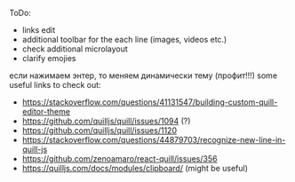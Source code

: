 ToDo:
 - links edit
 - additional toolbar for the each line (images, videos etc.)
 - check additional microlayout
 - clarify emojies

если нажимаем энтер, то меняем динамически тему (профит!!!) 
some useful links to check out: 
 - https://stackoverflow.com/questions/41131547/building-custom-quill-editor-theme
 - https://github.com/quilljs/quill/issues/1094 (?)
 - https://github.com/quilljs/quill/issues/1120
 - https://stackoverflow.com/questions/44879703/recognize-new-line-in-quill-js
 - https://github.com/zenoamaro/react-quill/issues/356
 - https://quilljs.com/docs/modules/clipboard/ (might be useful)